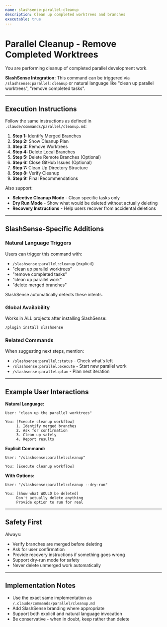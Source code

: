 ```yaml
---
name: slashsense:parallel:cleanup
description: Clean up completed worktrees and branches
executable: true
---
```


# Parallel Cleanup - Remove Completed Worktrees

You are performing cleanup of completed parallel development work.

**SlashSense Integration:** This command can be triggered via `/slashsense:parallel:cleanup` or natural language like "clean up parallel worktrees", "remove completed tasks".

---

## Execution Instructions

Follow the same instructions as defined in `.claude/commands/parallel/cleanup.md`:

1. **Step 1:** Identify Merged Branches
2. **Step 2:** Show Cleanup Plan
3. **Step 3:** Remove Worktrees
4. **Step 4:** Delete Local Branches
5. **Step 5:** Delete Remote Branches (Optional)
6. **Step 6:** Close GitHub Issues (Optional)
7. **Step 7:** Clean Up Directory Structure
8. **Step 8:** Verify Cleanup
9. **Step 9:** Final Recommendations

Also support:
- **Selective Cleanup Mode** - Clean specific tasks only
- **Dry Run Mode** - Show what would be deleted without actually deleting
- **Recovery Instructions** - Help users recover from accidental deletions

---

## SlashSense-Specific Additions

### Natural Language Triggers

Users can trigger this command with:
- `/slashsense:parallel:cleanup` (explicit)
- "clean up parallel worktrees"
- "remove completed tasks"
- "clean up parallel work"
- "delete merged branches"

SlashSense automatically detects these intents.

### Global Availability

Works in ALL projects after installing SlashSense:

```bash
/plugin install slashsense
```

### Related Commands

When suggesting next steps, mention:
- `/slashsense:parallel:status` - Check what's left
- `/slashsense:parallel:execute` - Start new parallel work
- `/slashsense:parallel:plan` - Plan next iteration

---

## Example User Interactions

**Natural Language:**
```
User: "clean up the parallel worktrees"

You: [Execute cleanup workflow]
     1. Identify merged branches
     2. Ask for confirmation
     3. Clean up safely
     4. Report results
```

**Explicit Command:**
```
User: "/slashsense:parallel:cleanup"

You: [Execute cleanup workflow]
```

**With Options:**
```
User: "/slashsense:parallel:cleanup --dry-run"

You: [Show what WOULD be deleted]
     Don't actually delete anything
     Provide option to run for real
```

---

## Safety First

Always:
- Verify branches are merged before deleting
- Ask for user confirmation
- Provide recovery instructions if something goes wrong
- Support dry-run mode for safety
- Never delete unmerged work automatically

---

## Implementation Notes

- Use the exact same implementation as `/.claude/commands/parallel/cleanup.md`
- Add SlashSense branding where appropriate
- Support both explicit and natural language invocation
- Be conservative - when in doubt, keep rather than delete
